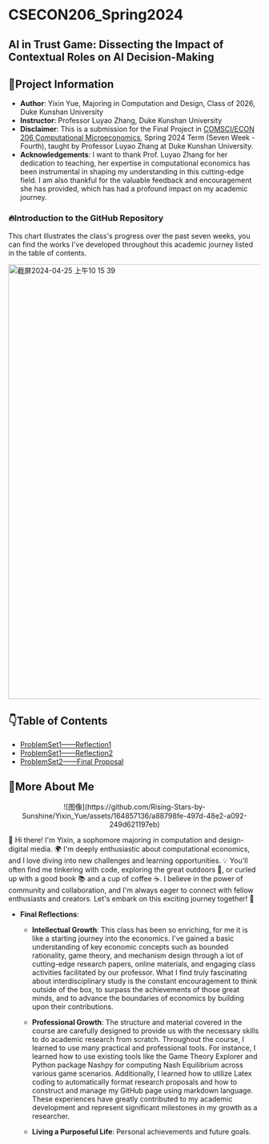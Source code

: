 # CSECON206_Spring2024
## AI in Trust Game: Dissecting the Impact of Contextual Roles on AI Decision-Making
## 🌟Project Information
- **Author**: Yixin Yue, Majoring in Computation and Design, Class of 2026, Duke Kunshan University
- **Instructor**: Professor Luyao Zhang, Duke Kunshan University
- **Disclaimer**: This is a submission for the Final Project in [COMSCI/ECON 206 Computational Microeconomics](https://ms.pubpub.org/), Spring 2024 Term (Seven Week - Fourth), taught by Professor Luyao Zhang at Duke Kunshan University.
- **Acknowledgements**: I want to thank Prof. Luyao Zhang for her dedication to teaching, her expertise in computational economics has been instrumental in shaping my understanding in this cutting-edge field. I am also thankful for the valuable feedback and encouragement she has provided, which has had a profound impact on my academic journey.

### 🔥Introduction to the GitHub Repository
This chart illustrates the class's progress over the past seven weeks, you can find the works I've developed throughout this academic journey listed in the table of contents.

<img width="866" alt="截屏2024-04-25 上午10 15 39" src="https://github.com/Rising-Stars-by-Sunshine/Yixin_Yue/assets/164857136/476f0a86-9ed3-40a8-8f48-8243d618e13b">



## 👇Table of Contents
- [ProblemSet1——Reflection1](./CSEcon/Readme.md)
- [ProblemSet1——Reflection2](./Advance_CSECON/Readme.md)
- [ProblemSet2——Final Proposal](./proposal/Readme.md)

## 🥰More About Me
<div align="center">
    ![图像](https://github.com/Rising-Stars-by-Sunshine/Yixin_Yue/assets/164857136/a88798fe-497d-48e2-a092-249d621197eb)
</div>


👋 Hi there! I'm Yixin, a sophomore majoring in computation and design-digital media. 🌍 I'm deeply enthusiastic about computational economics, and I love diving into new challenges and learning opportunities. 💡 You'll often find me tinkering with code, exploring the great outdoors 🌳, or curled up with a good book 📚 and a cup of coffee ☕️. I believe in the power of community and collaboration, and I'm always eager to connect with fellow enthusiasts and creators. Let's embark on this exciting journey together! 🚀

- **Final Reflections**: 
  - **Intellectual Growth**: 
This class has been so enriching, for me it is like a starting journey into the economics. I've gained a basic understanding of key economic concepts such as bounded rationality, game theory, and mechanism design through a lot of cutting-edge research papers, online materials, and engaging class activities facilitated by our professor. What I find truly fascinating about interdisciplinary study is the constant encouragement to think outside of the box, to surpass the achievements of those great minds, and to advance the boundaries of economics by building upon their contributions.
  - **Professional Growth**: The structure and material covered in the course are carefully designed to provide us with the necessary skills to do academic research from scratch. Throughout the course, I learned to use many practical and professional tools. For instance, I learned how to use existing tools like the Game Theory Explorer and Python package Nashpy for computing Nash Equilibrium across various game scenarios. Additionally, I learned how to utilize Latex coding to automatically format research proposals and how to construct and manage my GitHub page using markdown language. These experiences have greatly contributed to my academic development and represent significant milestones in my growth as a researcher.

  - **Living a Purposeful Life**: Personal achievements and future goals.




